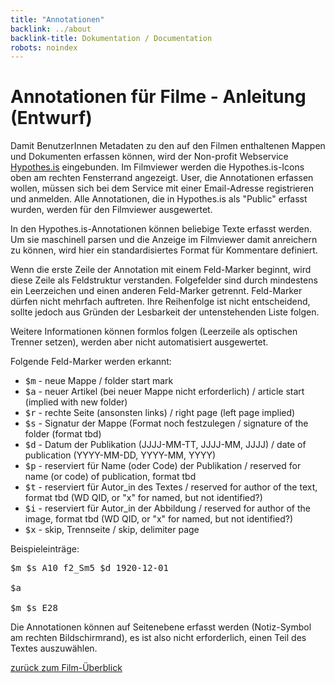 ```yaml
---
title: "Annotationen"
backlink: ../about
backlink-title: Dokumentation / Documentation
robots: noindex
---
```


# Annotationen für Filme - Anleitung (Entwurf)

Damit BenutzerInnen Metadaten zu den auf den Filmen enthaltenen Mappen und
Dokumenten erfassen können, wird der Non-profit Webservice
[Hypothes.is](https://web.hypothes.is/) eingebunden. Im Filmviewer werden die
Hypothes.is-Icons oben am rechten Fensterrand angezeigt. User, die Annotationen
erfassen wollen, müssen sich bei dem Service mit einer Email-Adresse
registrieren und anmelden. Alle Annotationen, die in Hypothes.is als "Public"
erfasst wurden, werden für den Filmviewer ausgewertet.

In den Hypothes.is-Annotationen können beliebige Texte erfasst werden. Um
sie maschinell parsen und die Anzeige im Filmviewer damit anreichern zu können,
wird hier ein standardisiertes Format für Kommentare definiert.

Wenn die erste Zeile der Annotation mit einem Feld-Marker beginnt, wird
diese Zeile als Feldstruktur verstanden. Folgefelder sind durch mindestens ein
Leerzeichen und einen anderen Feld-Marker getrennt. Feld-Marker dürfen nicht
mehrfach auftreten. Ihre Reihenfolge ist nicht entscheidend, sollte jedoch aus
Gründen der Lesbarkeit der untenstehenden Liste folgen.

Weitere Informationen können formlos folgen (Leerzeile als optischen Trenner
setzen), werden aber nicht automatisiert ausgewertet.

Folgende Feld-Marker werden erkannt:

- <tt>$m</tt> - neue Mappe / folder start mark
- <tt>$a</tt> - neuer Artikel (bei neuer Mappe nicht erforderlich) / article start (implied with new folder)
- <tt>$r</tt> - rechte Seite (ansonsten links) / right page (left page implied)
- <tt>$s</tt> - Signatur der Mappe (Format noch festzulegen / signature of the folder (format tbd)
- <tt>$d</tt> - Datum der Publikation (JJJJ-MM-TT, JJJJ-MM, JJJJ) / date of publication (YYYY-MM-DD, YYYY-MM, YYYY)
- <tt>$p</tt> - reserviert für Name (oder Code) der Publikation / reserved for name (or code) of publication, format tbd
- <tt>$t</tt> - reserviert für Autor_in des Textes / reserved for author of the text, format tbd (WD QID, or "x" for named, but not identified?)
- <tt>$i</tt> - reserviert für Autor_in der Abbildung / reserved for author of the image, format tbd (WD QID, or "x" for named, but not identified?)
- <tt>$x</tt> - skip, Trennseite / skip, delimiter page

Beispieleinträge:

<pre>
$m $s A10 f2_Sm5 $d 1920-12-01

$a

$m $s E28
</pre>

Die Annotationen können auf Seitenebene erfasst werden (Notiz-Symbol am
rechten Bildschirmrand), es ist also nicht erforderlich, einen Teil des Textes
auszuwählen.

[zurück zum Film-Überblick](.)

